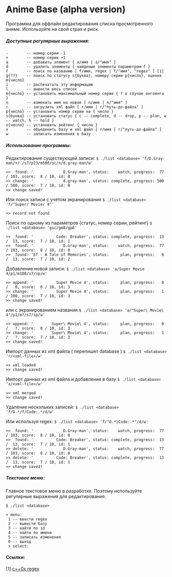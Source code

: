 Anime Base (alpha version)
============

Программа для оффлайн редактирования списка просмотренного аниме. Используйте на свой страх и риск.

##### Доступные регулярные выражения:
    -        -- номер серии -1
    +        -- номер серии +1
    a        -- добавить элемент [ a/имя | a/"имя" ]
    d        -- удалить элементы { найденые элементы параметром f }
    f        -- поиск по названию [ f/имя, regex | f/"имя", "regex" ] [1]
    g{??}    -- поиск по статусу s{буква}, номеру серии p{число}, оценке m{число}
    i        -- распечатать эту информацию
    l        -- вывести весь список
    m{число} -- установить максимальный номер серии { ? в случае онгоинга }
    n        -- изменить имя на новое [ n/имя | n/"имя" ]
    r        -- загрузить xml файл [ r/имя | r/"путь-до-файла" ]
    p{число} -- установить номер серии на { число }
    s{буква} -- установить статуc { c -- complete, d -- drop, p -- plan, w -- watch, h -- hold }
    s{число} -- установить рейтинг { число }
    x        -- объеденить базу и xml файл [ r/имя | r/"путь-до-файла" ]
    w        -- записать изменения в базу

##### Использование программы:
Редактирование существующей записи:
`$ ./list <database> 'f/D.Gray-man/+/-/s7/p23/m500/sc/n/d.gray-man/w'`

    >>  found: '             D.Gray-man', status:    watch, progress:  77 / 103, score:  8 / 10, id: 0
    >> change: '             d.gray-man', status: complete, progress: 500 / 500, score:  7 / 10, id: 0
    >> change saved!

Или поиск записи с учётом экранирования
`$ ./list <database> 'f/"Super/ Movie/ 4"'`

    >> record not found

Поиск по одному из параметров {статус, номер серии, рейтинг}
`$ ./list <database> 'gsc/gm8/gp6'`

    >>  found: '          Code: Breaker', status: complete, progress:  13 /  13, score:  7 / 10, id: 1
    >>  found: '             D.Gray-man', status:    watch, progress:  77 / 103, score:  8 / 10, id: 0
    >>  found: 'Ef - A Tale of Memories', status:     plan, progress:   6 /  13, score:  7 / 10, id: 2

Добавление новой записи:
`$ ./list <database> 'a/Super Movie 4/p1/m100/s7/sp/w'`

    >> append: '          Super Movie 4', status:     plan, progress:   0 /   0, score:  0 / 10, id: 3
    >> change: '          Super Movie 4', status:     plan, progress:   1 / 100, score:  7 / 10, id: 3
    >> change saved!

или с экранированием названия
`$ ./list <database> 'a/"Super\ Movie\ 4"/p1/m?/s7/sp/w'`

    >> append: '        Super\ Movie\ 4', status:     plan, progress:   0 /   ?, score:  0 / 10, id: 3
    >> change: '        Super\ Movie\ 4', status:     plan, progress:   1 /   ?, score:  7 / 10, id: 3
    >> change saved!

Импорт данных из xml файла ( перепишет database )
`$ ./list <database> 'r/<xml-file>/w'`

    >> xml loaded
    >> change saved!

Импорт данных из xml файла и добавление в базу
`$ ./list <database> 'x/<xml-file>/w'`

    >> xml merged
    >> change saved!

Удаление нескольких записей:
`$ ./list <database> 'f/D.*/f/Code:.*/d/w'`

Или используя regex:
`$ ./list <database> 'f/"D.*|Code:.*"/d/w'`

    >>  found: '             D.Gray-man', status:    watch, progress:  77 / 103, score:  8 / 10, id: 0
    >>  found: '          Code: Breaker', status: complete, progress:  13 /  13, score:  7 / 10, id: 1
    >> delete: '             D.Gray-man', status:    watch, progress:  77 / 103, score:  8 / 10, id: 0
    >> delete: '          Code: Breaker', status: complete, progress:  13 /  13, score:  7 / 10, id: 1
    >> change saved!

##### Текстовое меню:
Главное текстовое меню в разработке. Поэтому используйте регулярные выражения для редактирования.

`$ ./list <database>`

    > menu:
     1 -- ввести regex
     2 -- вывести базу
     3 -- найти по id
     4 -- найти по имени
     5 -- записать изменения
     0 -- выход
     > select:

#### Ссылки:
[1] [c++0x regex](http://cpprocks.com/wp-content/uploads/c++11-regex-cheatsheet.pdf)
